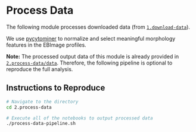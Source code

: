 # Process Data

The following module processes downloaded data (from [`1.download-data`](1.download-data)).

We use [pycytominer](https://github.com/cytomining/pycytominer) to normalize and select meaningful morphology features in the EBImage profiles.

**Note:** The processed output data of this module is already provided in [`2.process-data/data`](https://github.com/cytomining/pycytominer).
Therefore, the following pipeline is optional to reproduce the full analysis.

## Instructions to Reproduce

```bash
# Navigate to the directory
cd 2.process-data

# Execute all of the notebooks to output processed data
./process-data-pipeline.sh
```
